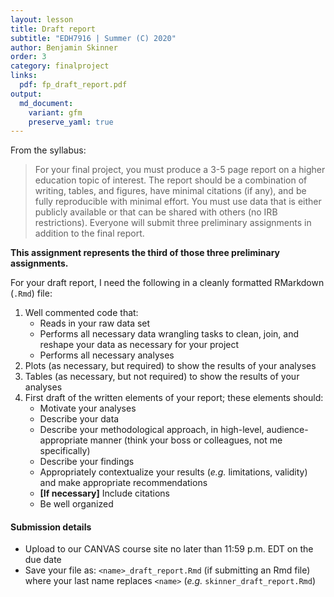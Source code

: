 ```yaml
---
layout: lesson
title: Draft report
subtitle: "EDH7916 | Summer (C) 2020"
author: Benjamin Skinner
order: 3
category: finalproject
links:
  pdf: fp_draft_report.pdf
output:
  md_document:
    variant: gfm
    preserve_yaml: true
---
```


From the syllabus:

> For your final project, you must produce a 3-5 page report on a higher
> education topic of interest. The report should be a combination of
> writing, tables, and figures, have minimal citations (if any), and be
> fully reproducible with minimal effort. You must use data that is
> either publicly available or that can be shared with others (no IRB
> restrictions). Everyone will submit three preliminary assignments in
> addition to the final report.

**This assignment represents the third of those three preliminary
assignments.**

For your draft report, I need the following in a cleanly formatted
RMarkdown (`.Rmd`) file:

1. Well commented code that:
   - Reads in your raw data set
   - Performs all necessary data wrangling tasks to clean, join, and
     reshape your data as necessary for your project
   - Performs all necessary analyses
1. Plots (as necessary, but required) to show the results of your analyses
1. Tables (as necessary, but not required) to show the results of your
   analyses
1. First draft of the written elements of your report; these elements
   should:
   - Motivate your analyses
   - Describe your data
   - Describe your methodological approach, in high-level,
     audience-appropriate manner (think your boss or colleagues, not
     me specifically)
   - Describe your findings
   - Appropriately contextualize your results (_e.g._ limitations,
     validity) and make appropriate recommendations
   - **[If necessary]** Include citations
   - Be well organized

#### Submission details

- Upload to our CANVAS course site no later than 11:59 p.m. EDT on the
  due date 
- Save your file as: `<name>_draft_report.Rmd` (if submitting an Rmd
  file) where your last name replaces `<name>` (_e.g._
  `skinner_draft_report.Rmd`)
